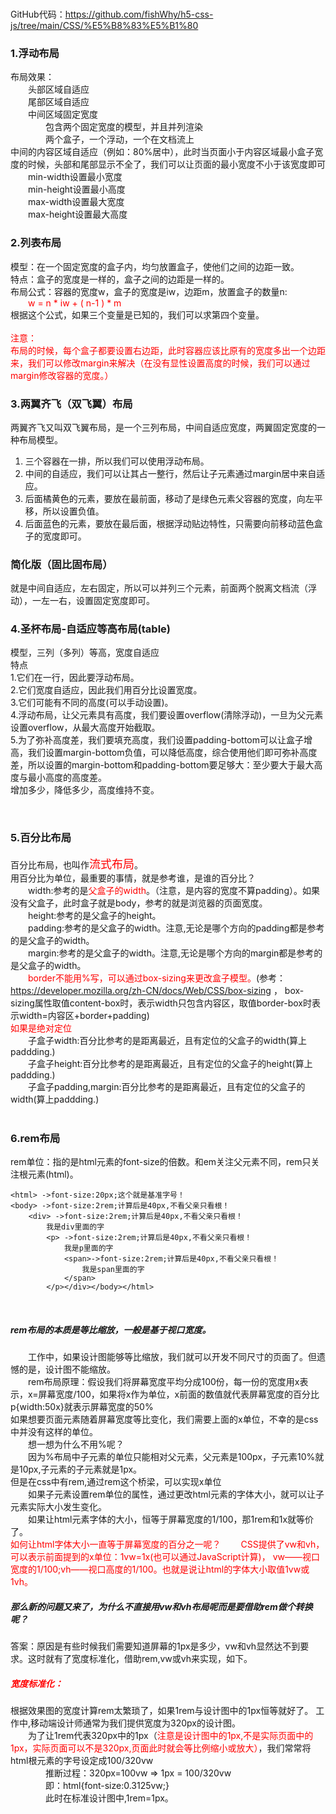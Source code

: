 
&emsp;&emsp;<br>
GitHub代码：https://github.com/fishWhy/h5-css-js/tree/main/CSS/%E5%B8%83%E5%B1%80


### 1.浮动布局
布局效果：<br>
&emsp;&emsp;头部区域自适应<br>
&emsp;&emsp;尾部区域自适应<br>
&emsp;&emsp;中间区域固定宽度<br>
&emsp;&emsp;&emsp;&emsp;包含两个固定宽度的模型，并且并列渲染<br>
&emsp;&emsp;&emsp;&emsp;两个盒子，一个浮动，一个在文档流上<br>
中间的内容区域自适应（例如：80%居中），此时当页面小于内容区域最小盒子宽度的时候，头部和尾部显示不全了，我们可以让页面的最小宽度不小于该宽度即可<br>
&emsp;&emsp;min-width设置最小宽度<br>
&emsp;&emsp;min-height设置最小高度<br>
&emsp;&emsp;max-width设置最大宽度<br>
&emsp;&emsp;max-height设置最大高度<br>

### 2.列表布局
模型：在一个固定宽度的盒子内，均匀放置盒子，使他们之间的边距一致。<br>
特点：盒子的宽度是一样的，盒子之间的边距是一样的。<br>
布局公式：容器的宽度w，盒子的宽度是iw，边距m，放置盒子的数量n:<br>
&emsp;&emsp;<font color='red'>w = n * iw + ( n-1 ) * m</font><br>
根据这个公式，如果三个变量是已知的，我们可以求第四个变量。<br><br>
<font color='red'>注意：<br>
布局的时候，每个盒子都要设置右边距，此时容器应该比原有的宽度多出一个边距来，我们可以修改margin来解决（在没有显性设置高度的时候，我们可以通过margin修改容器的宽度。）
</font>


### 3.两翼齐飞（双飞翼）布局
两翼齐飞又叫双飞翼布局，是一个三列布局，中间自适应宽度，两翼固定宽度的一种布局模型。<br>
1. 三个容器在一排，所以我们可以使用浮动布局。 <br>
2. 中间的自适应，我们可以让其占一整行，然后让子元素通过margin居中来自适应。
3. 后面橘黄色的元素，要放在最前面，移动了是绿色元素父容器的宽度，向左平移，所以设置负值。
4. 后面蓝色的元素，要放在最后面，根据浮动贴边特性，只需要向前移动蓝色盒子的宽度即可。<br>
### 简化版（固比固布局）
就是中间自适应，左右固定，所以可以并列三个元素，前面两个脱离文档流（浮动），一左一右，设置固定宽度即可。



### 4.圣杯布局-自适应等高布局(table)
模型，三列（多列）等高，宽度自适应<br>
特点<br>
1.它们在一行，因此要浮动布局。<br>
2.它们宽度自适应，因此我们用百分比设置宽度。<br>
3.它们可能有不同的高度(可以手动设置)。<br>
4.浮动布局，让父元素具有高度，我们要设置overflow(清除浮动)，一旦为父元素设置overflow，从最大高度开始截取。<br>
5.为了弥补高度差，我们要填充高度，我们设置padding-bottom可以让盒子增高，我们设置margin-bottom负值，可以降低高度，综合使用他们即可弥补高度差，所以设置的margin-bottom和padding-bottom要足够大：至少要大于最大高度与最小高度的高度差。<br>
增加多少，降低多少，高度维持不变。


&emsp;&emsp;<br>
### 5.百分比布局
百分比布局，也叫作<font color='red' size=4>流式布局</font>。<br>
用百分比为单位，最重要的事情，就是参考谁，是谁的百分比？<br>
&emsp;&emsp;width:参考的是<font color=red>父盒子的width</font>。（注意，是内容的宽度不算padding）。如果没有父盒子，此时盒子就是body，参考的就是浏览器的页面宽度。<br>
&emsp;&emsp;height:参考的是父盒子的height。<br>
&emsp;&emsp;padding:参考的是父盒子的width。注意,无论是哪个方向的padding都是参考的是父盒子的width。<br>
&emsp;&emsp;margin:参考的是父盒子的width。注意,无论是哪个方向的margin都是参考的是父盒子的width。<br>
&emsp;&emsp;<font color=red>border不能用%写，可以通过box-sizing来更改盒子模型。</font>(参考：https://developer.mozilla.org/zh-CN/docs/Web/CSS/box-sizing ， box-sizing属性取值content-box时，表示width只包含内容区，取值border-box时表示width=内容区+border+padding)<br>
<font color=red>如果是绝对定位</font><br>
&emsp;&emsp;子盒子width:百分比参考的是距离最近，且有定位的父盒子的width(算上paddding.)<br>
&emsp;&emsp;子盒子height:百分比参考的是距离最近，且有定位的父盒子的height(算上paddding.)<br>
&emsp;&emsp;子盒子padding,margin:百分比参考的是距离最近，且有定位的父盒子的width(算上paddding.)<br>
&emsp;&emsp;<br>

### 6.rem布局
rem单位：指的是html元素的font-size的倍数。和em关注父元素不同，rem只关注根元素(html)。<br>
    
    <html> ->font-size:20px;这个就是基准字号！
    <body> ->font-size:2rem;计算后是40px,不看父亲只看根！
        <div> ->font-size:2rem;计算后是40px,不看父亲只看根！
            我是div里面的字
            <p> ->font-size:2rem;计算后是40px,不看父亲只看根！
                我是p里面的字
                <span>->font-size:2rem;计算后是40px,不看父亲只看根！
                    我是span里面的字
                </span>
            </p></div></body></html>

&emsp;&emsp;<br>
##### rem布局的本质是等比缩放，一般是基于视口宽度。
&emsp;&emsp;工作中，如果设计图能够等比缩放，我们就可以开发不同尺寸的页面了。但遗憾的是，设计图不能缩放。<br>
&emsp;&emsp;rem布局原理：假设我们将屏幕宽度平均分成100份，每一份的宽度用x表示，x=屏幕宽度/100，如果将x作为单位，x前面的数值就代表屏幕宽度的百分比p{width:50x}就表示屏幕宽度的50%<br>
如果想要页面元素随着屏幕宽度等比变化，我们需要上面的x单位，不幸的是css中并没有这样的单位。<br>
&emsp;&emsp;想一想为什么不用%呢？<br>
&emsp;&emsp;因为%布局中子元素的单位只能相对父元素，父元素是100px，子元素10%就是10px,子元素的子元素就是1px。<br>
但是在css中有rem,通过rem这个桥梁，可以实现x单位<br>
&emsp;&emsp;如果子元素设置rem单位的属性，通过更改html元素的字体大小，就可以让子元素实际大小发生变化。<br>
&emsp;&emsp;如果让html元素字体的大小，恒等于屏幕宽度的1/100，那1rem和1x就等价了。<br>
<font color=red>如何让html字体大小一直等于屏幕宽度的百分之一呢？
&emsp;&emsp;CSS提供了vw和vh，可以表示前面提到的x单位：1vw=1x(也可以通过JavaScript计算)，  vw——视口宽度的1/100;vh——视口高度的1/100。也就是说让html的字体大小取值1vw或1vh。<br></font>
##### 那么新的问题又来了，为什么不直接用vw和vh布局呢而是要借助rem做个转换呢？
答案：原因是有些时候我们需要知道屏幕的1px是多少，vw和vh显然达不到要求。这时就有了宽度标准化，借助rem,vw或vh来实现，如下。
##### <font color=red>宽度标准化：</font>
根据效果图的宽度计算rem太繁琐了，如果1rem与设计图中的1px恒等就好了。
工作中,移动端设计师通常为我们提供宽度为320px的设计图。<br>
&emsp;&emsp;为了让1rem代表320px中的1px（<font color=red>注意是设计图中的1px,不是实际页面中的1px，实际页面可以不是320px,页面此时就会等比例缩小或放大）</font>，我们常常将html根元素的字号设定成100/320vw<br>
&emsp;&emsp;&emsp;&emsp;推断过程：320px=100vw => 1px = 100/320vw<br>
&emsp;&emsp;&emsp;&emsp;即：html{font-size:0.3125vw;}<br>
&emsp;&emsp;&emsp;&emsp;此时在标准设计图中,1rem=1px。<br>

